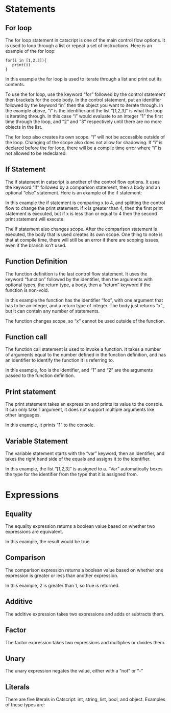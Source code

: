 # Statements

## For loop

The for loop statement in catscript is one of the main control flow options. It is used to loop through a list or repeat a set of instructions. Here is an example of the for loop:
```
for(i in [1,2,3]){
   print(i)
}
```

In this example the for loop is used to iterate through a list and print out its contents. 

To use the for loop, use the keyword “for” followed by the control statement then brackets for the code body. In the control statement, put an identifier followed by the keyword “in” then the object you want to iterate through. In the example above, “i” is the identifier and the list “[1,2,3]” is what the loop is iterating through. In this case “i” would evaluate to an integer “1” the first time through the loop, and “2” and “3” respectively until there are no more objects in the list.

The for loop also creates its own scope. “I” will not be accessible outside of the loop. Changing of the scope also does not allow for shadowing. If “i” is declared before the for loop, there will be a compile time error where “i” is not allowed to be redeclared.

## If Statement

The if statement in catscript is another of the control flow options. It uses the keyword “if” followed by a comparison statement, then a body and an optional “else” statement. Here is an example of the if statement:

In this example the if statement is comparing x to 4, and splitting the control flow to change the print statement. If x is greater than 4, then the first print statement is executed, but if x is less than or equal to 4 then the second print statement will execute. 

The if statement also changes scope. After the comparison statement is executed, the body that is used creates its own scope. One thing to note is that at compile time, there will still be an error if there are scoping issues, even if the branch isn’t used.

## Function Definition

The function definition is the last control flow statement. It uses the keyword “function” followed by the identifier, then the arguments with optional types, the return type, a body, then a “return” keyword if the function is non-void.

In this example the function has the identifier “foo”, with one argument that has to be an integer, and a return type of integer. The body just returns “x”., but it can contain any number of statements.

The function changes scope, so “x” cannot be used outside of the function.

## Function call

The function call statement is used to invoke a function. It takes a number of arguments equal to the number defined in the function definition, and has an identifier to identify the function it is referring to. 

In this example, foo is the identifier, and “1” and “2” are the arguments passed to the function definition. 

## Print statement

The print statement takes an expression and prints its value to the console. It can only take 1 argument, it does not support multiple arguments like other languages.

In this example, it prints “1” to the console.

## Variable Statement

The variable statement starts with the “var” keyword, then an identifier, and takes the right hand side of the equals and assigns it to the identifier.

In this example, the list “[1,2,3]” is assigned to a. “Var” automatically boxes the type for the identifier from the type that it is assigned from.

# Expressions

## Equality
The equality expression returns a boolean value based on whether two expressions are equivalent.

In this example, the result would be true

## Comparison
The comparison expression returns a boolean value based on whether one expression is greater or less than another expression.

In this example, 2 is greater than 1, so true is returned.

## Additive
The additive expression takes two expressions and adds or subtracts them.


## Factor
The factor expression takes two expressions and multiplies or divides them.

## Unary
The unary expression negates the value, either with a “not” or “-”

## Literals
There are five literals in Catscript: int, string, list, bool, and object. Examples of these types are:

